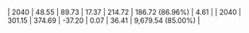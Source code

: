 | 2040 | 48.55 | 89.73 |  17.37 | 214.72 | 186.72 (86.96%) | 4.61 |
| 2040 | 301.15 | 374.69 | -37.20 | 0.07 | 36.41 | 9,679.54 (85.00%) |
